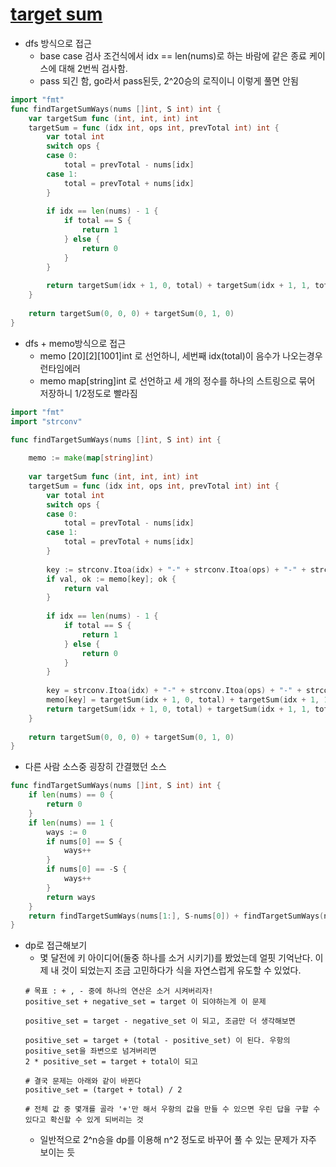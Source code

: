 # [target sum](https://leetcode.com/problems/target-sum/description/)

- dfs 방식으로 접근
	- base case 검사 조건식에서 idx == len(nums)로 하는 바람에
	  같은 종료 케이스에 대해 2번씩 검사함.
	- pass 되긴 함, go라서 pass된듯, 2^20승의 로직이니 이렇게 풀면 안됨
```go
import "fmt"
func findTargetSumWays(nums []int, S int) int {
    var targetSum func (int, int, int) int 
    targetSum = func (idx int, ops int, prevTotal int) int {
        var total int
        switch ops {
        case 0:
            total = prevTotal - nums[idx]
        case 1:
            total = prevTotal + nums[idx]
        }
        
        if idx == len(nums) - 1 {
            if total == S {
                return 1
            } else {
                return 0
            }
        }
        
        return targetSum(idx + 1, 0, total) + targetSum(idx + 1, 1, total)
    }
    
    return targetSum(0, 0, 0) + targetSum(0, 1, 0)
}
```

- dfs + memo방식으로 접근
	- memo [20][2][1001]int 로 선언하니, 세번째 idx(total)이 음수가 나오는경우 런타임에러
	- memo map[string]int 로 선언하고 세 개의 정수를 하나의 스트링으로 묶어 저장하니 1/2정도로 빨라짐
```go
import "fmt"
import "strconv"

func findTargetSumWays(nums []int, S int) int {
    
    memo := make(map[string]int)
    
    var targetSum func (int, int, int) int 
    targetSum = func (idx int, ops int, prevTotal int) int {
        var total int
        switch ops {
        case 0:
            total = prevTotal - nums[idx]
        case 1:
            total = prevTotal + nums[idx]
        }
        
        key := strconv.Itoa(idx) + "-" + strconv.Itoa(ops) + "-" + strconv.Itoa(total)
        if val, ok := memo[key]; ok {
            return val
        }
        
        if idx == len(nums) - 1 {
            if total == S {
                return 1
            } else {
                return 0
            }
        }
        
        key = strconv.Itoa(idx) + "-" + strconv.Itoa(ops) + "-" + strconv.Itoa(total)
        memo[key] = targetSum(idx + 1, 0, total) + targetSum(idx + 1, 1, total)
        return targetSum(idx + 1, 0, total) + targetSum(idx + 1, 1, total)
    }
    
    return targetSum(0, 0, 0) + targetSum(0, 1, 0)
}
```
- 다른 사람 소스중 굉장히 간결했던 소스
```go
func findTargetSumWays(nums []int, S int) int {
    if len(nums) == 0 {
        return 0
    }
    if len(nums) == 1 {
        ways := 0
        if nums[0] == S {
            ways++
        }
        if nums[0] == -S {
            ways++
        }
        return ways
    }
    return findTargetSumWays(nums[1:], S-nums[0]) + findTargetSumWays(nums[1:], S+nums[0])
}
```

- dp로 접근해보기
	- 몇 달전에 키 아이디어(둘중 하나를 소거 시키기)를 봤었는데 얼핏 기억난다. 
	  이제 내 것이 되었는지 조금 고민하다가 식을 자연스럽게 유도할 수 있었다.
	```
	# 목표 : + , - 중에 하나의 연산은 소거 시켜버리자!
	positive_set + negative_set = target 이 되야하는게 이 문제
	
	positive_set = target - negative_set 이 되고, 조금만 더 생각해보면
	
	positive_set = target + (total - positive_set) 이 된다. 우항의 positive_set을 좌변으로 넘겨버리면
	2 * positive_set = target + total이 되고
	
	# 결국 문제는 아래와 같이 바뀐다
	positive_set = (target + total) / 2
	
	# 전체 값 중 몇개를 골라 '+'만 해서 우항의 값을 만들 수 있으면 우린 답을 구할 수 있다고 확신할 수 있게 되버리는 것
	```
	- 일반적으로 2^n승을 dp를 이용해 n^2 정도로 바꾸어 풀 수 있는 문제가 자주 보이는 듯
